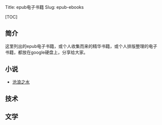 Title: epub电子书籍
Slug: epub-ebooks


[TOC]

## 简介

这里列出的epub电子书籍，或个人收集而来的精华书籍，或个人排版整理的电子书籍，都放在google硬盘上，分享给大家。



## 小说

- [沧浪之水](https://drive.google.com/open?id=1KfJkWWtyCUOY_zvFqV3Ml8Yz1Qe3gMFx)





## 技术





## 文学







